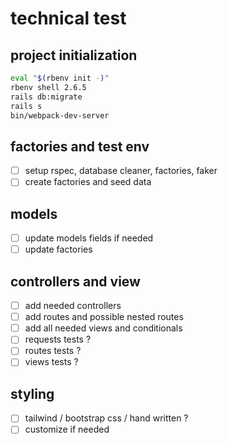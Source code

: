 # technical test

## project initialization

```bash
eval "$(rbenv init -)"
rbenv shell 2.6.5
rails db:migrate
rails s
bin/webpack-dev-server
```

## factories and test env

- [ ] setup rspec, database cleaner, factories, faker
- [ ] create factories and seed data

## models

- [ ] update models fields if needed
- [ ] update factories

## controllers and view

- [ ] add needed controllers
- [ ] add routes and possible nested routes
- [ ] add all needed views and conditionals
- [ ] requests tests ?
- [ ] routes tests ?
- [ ] views tests ?

## styling

- [ ] tailwind / bootstrap css / hand written ?
- [ ] customize if needed
